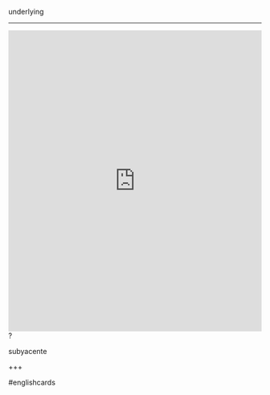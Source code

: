 underlying
___
<iframe src="https://youglish.com/pronounce/underlying/english" style="width:100%; height:600px;" frameborder="0"></iframe>
?

subyacente
<!--SR:!2025-04-05,3,250-->
+++

#englishcards